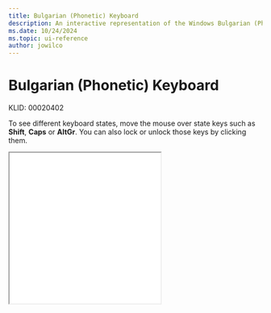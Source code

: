 ```yaml
---
title: Bulgarian (Phonetic) Keyboard
description: An interactive representation of the Windows Bulgarian (Phonetic) keyboard. To see different keyboard states, click or move the mouse over the state keys.
ms.date: 10/24/2024
ms.topic: ui-reference
author: jowilco
---
```


# Bulgarian (Phonetic) Keyboard

KLID: 00020402

To see different keyboard states, move the mouse over state keys such as **Shift**, **Caps** or **AltGr**. You can also lock or unlock those keys by clicking them.

<iframe src="kbdbgph.html" height="300"></iframe>
